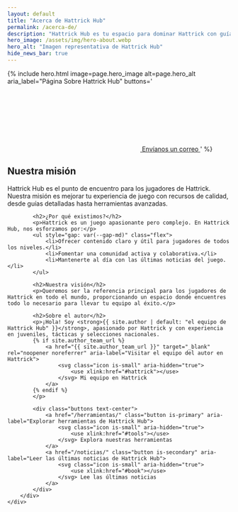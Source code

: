 ```yaml
---
layout: default
title: "Acerca de Hattrick Hub"
permalink: /acerca-de/
description: "Hattrick Hub es tu espacio para dominar Hattrick con guías, análisis y herramientas."
hero_image: /assets/img/hero-about.webp
hero_alt: "Imagen representativa de Hattrick Hub"
hide_news_bar: true
---
```


{% include hero.html
   image=page.hero_image
   alt=page.hero_alt
   aria_label="Página Sobre Hattrick Hub"
   buttons='
       <a href="mailto:tutorhattrick@hotmail.com" class="button is-primary" aria-label="Enviar un correo a Hattrick Hub">
           <svg class="icon is-small" aria-hidden="true">
               <use xlink:href="#email"></use>
           </svg> Envíanos un correo
       </a>'
%}

<section class="section section-1" role="region" aria-label="Sobre Hattrick Hub">
    <div class="container">
        <div class="content">
            <h1>Nuestra misión</h1>
            <p>Hattrick Hub es el punto de encuentro para los jugadores de Hattrick. Nuestra misión es mejorar tu experiencia de juego con recursos de calidad, desde guías detalladas hasta herramientas avanzadas.</p>

            <h2>¿Por qué existimos?</h2>
            <p>Hattrick es un juego apasionante pero complejo. En Hattrick Hub, nos esforzamos por:</p>
            <ul style="gap: var(--gap-md)" class="flex">
                <li>Ofrecer contenido claro y útil para jugadores de todos los niveles.</li>
                <li>Fomentar una comunidad activa y colaborativa.</li>
                <li>Mantenerte al día con las últimas noticias del juego.</li>
            </ul>

            <h2>Nuestra visión</h2>
            <p>Queremos ser la referencia principal para los jugadores de Hattrick en todo el mundo, proporcionando un espacio donde encuentres todo lo necesario para llevar tu equipo al éxito.</p>

            <h2>Sobre el autor</h2>
            <p>¡Hola! Soy <strong>{{ site.author | default: "el equipo de Hattrick Hub" }}</strong>, apasionado por Hattrick y con experiencia en juveniles, tácticas y selecciones nacionales.
            {% if site.author_team_url %}
                <a href="{{ site.author_team_url }}" target="_blank" rel="noopener noreferrer" aria-label="Visitar el equipo del autor en Hattrick">
                    <svg class="icon is-small" aria-hidden="true">
                        <use xlink:href="#hattrick"></use>
                    </svg> Mi equipo en Hattrick
                </a>
            {% endif %}
            </p>

            <div class="buttons text-center">
                <a href="/herramientas/" class="button is-primary" aria-label="Explorar herramientas de Hattrick Hub">
                    <svg class="icon is-small" aria-hidden="true">
                        <use xlink:href="#tools"></use>
                    </svg> Explora nuestras herramientas
                </a>
                <a href="/noticias/" class="button is-secondary" aria-label="Leer las últimas noticias de Hattrick Hub">
                    <svg class="icon is-small" aria-hidden="true">
                        <use xlink:href="#book"></use>
                    </svg> Lee las últimas noticias
                </a>
            </div>
        </div>
    </div>

</section>
